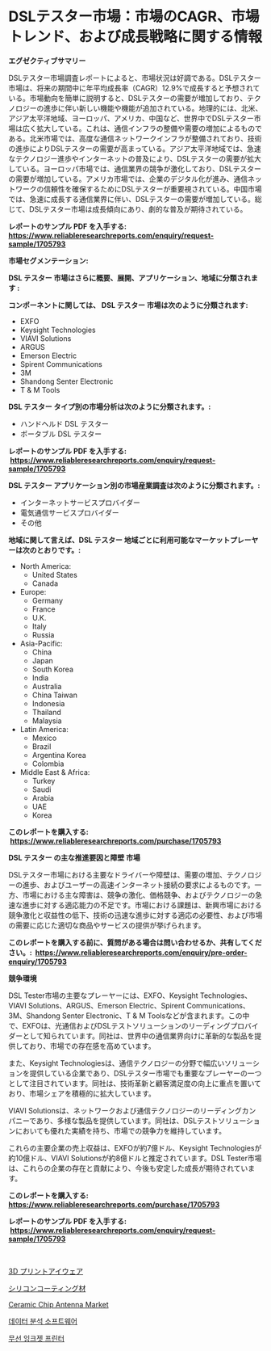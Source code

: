 <p><h1>DSLテスター市場：市場のCAGR、市場トレンド、および成長戦略に関する情報</h1></p><p><strong>エグゼクティブサマリー</strong></p>
<p><p>DSLテスター市場調査レポートによると、市場状況は好調である。DSLテスター市場は、将来の期間中に年平均成長率（CAGR）12.9%で成長すると予想されている。市場動向を簡単に説明すると、DSLテスターの需要が増加しており、テクノロジーの進歩に伴い新しい機能や機能が追加されている。地理的には、北米、アジア太平洋地域、ヨーロッパ、アメリカ、中国など、世界中でDSLテスター市場は広く拡大している。これは、通信インフラの整備や需要の増加によるものである。北米市場では、高度な通信ネットワークインフラが整備されており、技術の進歩によりDSLテスターの需要が高まっている。アジア太平洋地域では、急速なテクノロジー進歩やインターネットの普及により、DSLテスターの需要が拡大している。ヨーロッパ市場では、通信業界の競争が激化しており、DSLテスターの需要が増加している。アメリカ市場では、企業のデジタル化が進み、通信ネットワークの信頼性を確保するためにDSLテスターが重要視されている。中国市場では、急速に成長する通信業界に伴い、DSLテスターの需要が増加している。総じて、DSLテスター市場は成長傾向にあり、劇的な普及が期待されている。</p></p>
<p><strong>レポートのサンプル PDF を入手する: <a href="https://www.reliableresearchreports.com/enquiry/request-sample/1705793">https://www.reliableresearchreports.com/enquiry/request-sample/1705793</a></strong></p>
<p><strong>市場セグメンテーション:</strong></p>
<p><strong> DSL テスター 市場はさらに概要、展開、アプリケーション、地域に分類されます :</strong></p>
<p><strong>コンポーネントに関しては、 DSL テスター 市場は次のように分類されます: &nbsp;</strong></p>
<p><ul><li>EXFO</li><li>Keysight Technologies</li><li>VIAVI Solutions</li><li>ARGUS</li><li>Emerson Electric</li><li>Spirent Communications</li><li>3M</li><li>Shandong Senter Electronic</li><li>T & M Tools</li></ul></p>
<p><strong> DSL テスター タイプ別の市場分析は次のように分類されます。:</strong></p>
<p><ul><li>ハンドヘルド DSL テスター</li><li>ポータブル DSL テスター</li></ul></p>
<p><strong>レポートのサンプル PDF を入手する: &nbsp;<a href="https://www.reliableresearchreports.com/enquiry/request-sample/1705793">https://www.reliableresearchreports.com/enquiry/request-sample/1705793</a></strong></p>
<p><strong> DSL テスター アプリケーション別の市場産業調査は次のように分類されます。:</strong></p>
<p><ul><li>インターネットサービスプロバイダー</li><li>電気通信サービスプロバイダー</li><li>その他</li></ul></p>
<p><strong>地域に関して言えば、DSL テスター 地域ごとに利用可能なマーケットプレーヤーは次のとおりです。:</strong></p>
<p><ul>
    <li>
        North America:
        <ul>
            <li>United States</li>
            <li>Canada</li>
        </ul>
    </li>
    <li>
        Europe:
        <ul>
            <li>Germany</li>
            <li>France</li>
            <li>U.K.</li>
            <li>Italy</li>
            <li>Russia</li>
        </ul>
    </li>
    <li>
        Asia-Pacific:
        <ul>
            <li>China</li>
            <li>Japan</li>
            <li>South Korea</li>
            <li>India</li>
            <li>Australia</li>
            <li>China Taiwan</li>
            <li>Indonesia</li>
            <li>Thailand</li>
            <li>Malaysia</li>
        </ul>
    </li>
    <li>
        Latin America:
        <ul>
            <li>Mexico</li>
            <li>Brazil</li>
            <li>Argentina Korea</li>
            <li>Colombia</li>
        </ul>
    </li>
    <li>
        Middle East & Africa:
        <ul>
            <li>Turkey</li>
            <li>Saudi</li>
            <li>Arabia</li>
            <li>UAE</li>
            <li>Korea</li>
        </ul>
    </li>
    </ul></p>
<p><strong>このレポートを購入する: &nbsp;<a href="https://www.reliableresearchreports.com/purchase/1705793">https://www.reliableresearchreports.com/purchase/1705793</a></strong></p>
<p><strong>DSL テスター の主な推進要因と障壁 市場</strong></p>
<p><p>DSLテスター市場における主要なドライバーや障壁は、需要の増加、テクノロジーの進歩、およびユーザーの高速インターネット接続の要求によるものです。一方、市場における主な障害は、競争の激化、価格競争、およびテクノロジーの急速な進歩に対する適応能力の不足です。市場における課題は、新興市場における競争激化と収益性の低下、技術の迅速な進歩に対する適応の必要性、および市場の需要に応じた適切な商品やサービスの提供が挙げられます。</p></p>
<p><strong>このレポートを購入する前に、質問がある場合は問い合わせるか、共有してください。:&nbsp; <a href="https://www.reliableresearchreports.com/enquiry/pre-order-enquiry/1705793">https://www.reliableresearchreports.com/enquiry/pre-order-enquiry/1705793</a></strong></p>
<p><strong>競争環境</strong></p>
<p><p>DSL Tester市場の主要なプレーヤーには、EXFO、Keysight Technologies、VIAVI Solutions、ARGUS、Emerson Electric、Spirent Communications、3M、Shandong Senter Electronic、T & M Toolsなどが含まれます。この中で、EXFOは、光通信およびDSLテストソリューションのリーディングプロバイダーとして知られています。同社は、世界中の通信業界向けに革新的な製品を提供しており、市場での存在感を高めています。</p><p>また、Keysight Technologiesは、通信テクノロジーの分野で幅広いソリューションを提供している企業であり、DSLテスター市場でも重要なプレーヤーの一つとして注目されています。同社は、技術革新と顧客満足度の向上に重点を置いており、市場シェアを積極的に拡大しています。</p><p>VIAVI Solutionsは、ネットワークおよび通信テクノロジーのリーディングカンパニーであり、多様な製品を提供しています。同社は、DSLテストソリューションにおいても優れた実績を持ち、市場での競争力を維持しています。</p><p>これらの主要企業の売上収益は、EXFOが約7億ドル、Keysight Technologiesが約10億ドル、VIAVI Solutionsが約8億ドルと推定されています。DSL Tester市場は、これらの企業の存在と貢献により、今後も安定した成長が期待されています。</p></p>
<p><strong>このレポートを購入する: &nbsp; <a href="https://www.reliableresearchreports.com/purchase/1705793">https://www.reliableresearchreports.com/purchase/1705793</a></strong></p>
<p><strong>レポートのサンプル PDF を入手する: &nbsp;<a href="https://www.reliableresearchreports.com/enquiry/request-sample/1705793">https://www.reliableresearchreports.com/enquiry/request-sample/1705793</a></strong><strong></strong></p>
<p>&nbsp;</p>
<p><p><a href="https://github.com/ppmazlotr77499/Market-Research-Report-List-1/blob/main/56653112802.md">3D プリントアイウェア</a></p><p><a href="https://medium.com/@saigekulas/%E3%82%B7%E3%83%AA%E3%82%B3%E3%83%BC%E3%83%B3%E3%82%B3%E3%83%BC%E3%83%86%E3%82%A3%E3%83%B3%E3%82%B0%E6%9D%90%E6%96%99%E5%B8%82%E5%A0%B4%E3%81%AE%E3%82%B7%E3%82%A7%E3%82%A2%E3%81%AE%E9%80%B2%E5%8C%96%E3%81%A8%E5%B8%82%E5%A0%B4%E6%88%90%E9%95%B7%E3%83%88%E3%83%AC%E3%83%B3%E3%83%892024%E5%B9%B4%E3%81%8B%E3%82%892031%E5%B9%B4%E3%81%BE%E3%81%A7-dcb8a1342427">シリコンコーティング材</a></p><p><a href="https://issuu.com/reportprime-2/docs/ceramic-chip-antenna-market-size-2030.pptx">Ceramic Chip Antenna Market</a></p><p><a href="https://medium.com/@kellylyncyh543964/%EB%8D%B0%EC%9D%B4%ED%84%B0-%EB%B6%84%EC%84%9D-%EC%86%8C%ED%94%84%ED%8A%B8%EC%9B%A8%EC%96%B4-%EC%8B%9C%EC%9E%A5-%EC%9C%A0%ED%98%95-%EC%9D%91%EC%9A%A9-%EB%B0%8F-%EC%A7%80%EB%A6%AC%EC%97%90-%EB%8C%80%ED%95%9C-%ED%8F%AC%EA%B4%84%EC%A0%81-%ED%8F%89%EA%B0%80-50a4edec6515">데이터 분석 소프트웨어</a></p><p><a href="https://github.com/idcefvhkdut6/Market-Research-Report-List-1/blob/main/85096782434.md">무선 잉크젯 프린터</a></p></p>